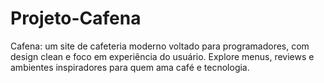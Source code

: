 # Projeto-Cafena
Cafena: um site de cafeteria moderno voltado para programadores, com design clean e foco em experiência do usuário. Explore menus, reviews e ambientes inspiradores para quem ama café e tecnologia.
